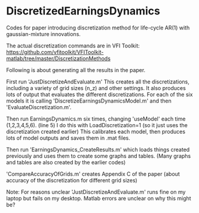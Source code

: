 # DiscretizedEarningsDynamics
Codes for paper introducing discretization method for life-cycle AR(1) with gaussian-mixture innovations.

The actual discretization commands are in VFI Toolkit: https://github.com/vfitoolkit/VFIToolkit-matlab/tree/master/DiscretizationMethods

Following is about generating all the results in the paper.

First run 'JustDiscretizeAndEvaluate.m'
This creates all the discretizations, including a variety of grid sizes (n_z) and other settings.
It also produces lots of output that evaluates the different discretizations.
For each of the six models it is calling 'DiscretizeEarningsDynamicsModel.m' and then 'EvaluateDiscretization.m'.

Then run EarningsDynamics.m six times, changing 'useModel' each time (1,2,3,4,5,6). (line 5)
I do this with LoadDiscretization=1 (so it just uses the discretization created earlier)
This calibrates each model, then produces lots of model outputs and saves them in .mat files.

Then run 'EarningsDynamics_CreateResults.m' which loads things created previously and uses them to create some graphs and tables.
(Many graphs and tables are also created by the earlier codes)

'CompareAccuracyOfGrids.m' creates Appendix C of the paper (about accuracy of the discretization for different grid sizes)

Note: For reasons unclear 'JustDiscretizeAndEvaluate.m' runs fine on my laptop but fails on my desktop. Matlab errors are unclear on why this might be?
